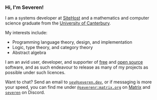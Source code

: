 ### Hi, I'm Severen!

I am a systems developer at [SiteHost](https://sitehost.nz/) and a mathematics
and computer science graduate from the [University of
Canterbury](https://www.canterbury.ac.nz/).

My interests include:
+ Programming language theory, design, and implementation
+ Logic, type theory, and category theory
+ Abstract algebra

I am an avid user, developer, and supporter of
[free](https://www.gnu.org/philosophy/free-sw.en.html) and [open
source](https://opensource.org/osd) software, and as such endeavour to release
as many of my projects as possible under such licences.

Want to chat? Send an email to [`sev@severen.dev`](mailto:severen@severen.dev),
or if messaging is more your speed, you can find me under
[`@severenr:matrix.org`](https://matrix.to/#/@severenr:matrix.org) on
[Matrix](https://matrix.org/) and
[`severen`](https://discord.com/users/137171059924402176) on Discord.

<!-- TODO: Add this when I actually get my website up and running -->
<!-- Everything about me and my projects are also available on [my website](https://example.org/). -->
